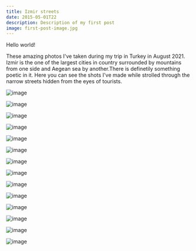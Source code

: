 ```yaml
---
title: Izmir streets
date: 2015-05-01T22
description: Description of my first post
image: first-post-image.jpg
---
```

Hello world!

These amazing photos I've taken during my trip in Turkey in August 2021\. Izmir is the one of the largest cities in country surrounded by mountains from one side and Aegean sea by another.There is definetily something poetic in it. Here you can see the shots I've made while strolled through the narrow streets hidden from the eyes of tourists.

![image](https://i.ibb.co/MCptNFx/Iz-inst-7.jpg)

![image](https://i.ibb.co/0FsN82Y/Iz-inst-8.jpg)

![image](https://i.ibb.co/tXhBpK7/Iz-inst-9.jpg)

![image](https://i.ibb.co/Ptj4JSC/Iz-inst-19.jpg)

![image](https://i.ibb.co/HCM3LXM/Iz-inst-5.jpg)

![image](https://i.ibb.co/KqvMLxM/Iz-inst-6.jpg)

![image](https://i.ibb.co/bN9DRk2/Iz-inst-4.jpg)

![image](https://i.ibb.co/31084qb/Iz-inst-10.jpg)

![image](https://i.ibb.co/zVJGQLp/Iz-inst-12.jpg)

![image](https://i.ibb.co/JkGtbqH/Iz-inst-1.jpg)

![image](https://i.ibb.co/fGXrm5B/Iz-inst-14.jpg)

![image](https://i.ibb.co/3YLv28K/Iz-inst-15.jpg)

![image](https://i.ibb.co/bBw3TvT/Iz-inst-16.jpg)

![image](https://i.ibb.co/DbKYzM7/Iz-inst-18.jpg)